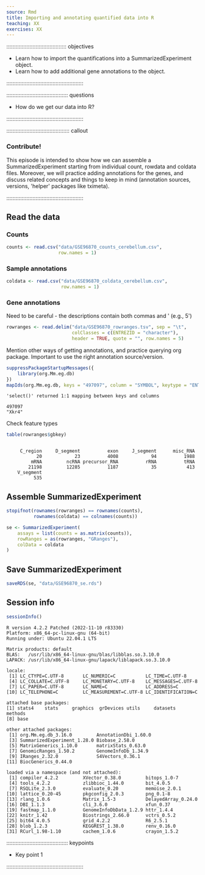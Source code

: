 ```yaml
---
source: Rmd
title: Importing and annotating quantified data into R
teaching: XX
exercises: XX
---
```




::::::::::::::::::::::::::::::::::::::: objectives

- Learn how to import the quantifications into a SummarizedExperiment object.
- Learn how to add additional gene annotations to the object.

::::::::::::::::::::::::::::::::::::::::::::::::::

:::::::::::::::::::::::::::::::::::::::: questions

- How do we get our data into R?

::::::::::::::::::::::::::::::::::::::::::::::::::

:::::::::::::::::::::::::::::::::::::::::  callout

### Contribute!

This episode is intended to show how we can assemble a SummarizedExperiment
starting from individual count, rowdata and coldata files. Moreover, we will
practice adding annotations for the genes, and discuss related concepts
and things to keep in mind (annotation sources, versions, 'helper' packages
like tximeta).


::::::::::::::::::::::::::::::::::::::::::::::::::

## Read the data

### Counts


```r
counts <- read.csv("data/GSE96870_counts_cerebellum.csv", 
                   row.names = 1)
```

### Sample annotations


```r
coldata <- read.csv("data/GSE96870_coldata_cerebellum.csv",
                    row.names = 1)
```

### Gene annotations

Need to be careful - the descriptions contain both commas and ' (e.g., 5')


```r
rowranges <- read.delim("data/GSE96870_rowranges.tsv", sep = "\t", 
                        colClasses = c(ENTREZID = "character"),
                        header = TRUE, quote = "", row.names = 5)
```

Mention other ways of getting annotations, and practice querying org package.
Important to use the right annotation source/version.


```r
suppressPackageStartupMessages({
    library(org.Mm.eg.db)
})
mapIds(org.Mm.eg.db, keys = "497097", column = "SYMBOL", keytype = "ENTREZID")
```

```{.output}
'select()' returned 1:1 mapping between keys and columns
```

```{.output}
497097 
"Xkr4" 
```

Check feature types


```r
table(rowranges$gbkey)
```

```{.output}

     C_region     D_segment          exon     J_segment      misc_RNA 
           20            23          4008            94          1988 
         mRNA         ncRNA precursor_RNA          rRNA          tRNA 
        21198         12285          1187            35           413 
    V_segment 
          535 
```

## Assemble SummarizedExperiment


```r
stopifnot(rownames(rowranges) == rownames(counts),
          rownames(coldata) == colnames(counts))

se <- SummarizedExperiment(
    assays = list(counts = as.matrix(counts)),
    rowRanges = as(rowranges, "GRanges"),
    colData = coldata
)
```

## Save SummarizedExperiment


```r
saveRDS(se, "data/GSE96870_se.rds")
```

## Session info


```r
sessionInfo()
```

```{.output}
R version 4.2.2 Patched (2022-11-10 r83330)
Platform: x86_64-pc-linux-gnu (64-bit)
Running under: Ubuntu 22.04.1 LTS

Matrix products: default
BLAS:   /usr/lib/x86_64-linux-gnu/blas/libblas.so.3.10.0
LAPACK: /usr/lib/x86_64-linux-gnu/lapack/liblapack.so.3.10.0

locale:
 [1] LC_CTYPE=C.UTF-8       LC_NUMERIC=C           LC_TIME=C.UTF-8       
 [4] LC_COLLATE=C.UTF-8     LC_MONETARY=C.UTF-8    LC_MESSAGES=C.UTF-8   
 [7] LC_PAPER=C.UTF-8       LC_NAME=C              LC_ADDRESS=C          
[10] LC_TELEPHONE=C         LC_MEASUREMENT=C.UTF-8 LC_IDENTIFICATION=C   

attached base packages:
[1] stats4    stats     graphics  grDevices utils     datasets  methods  
[8] base     

other attached packages:
 [1] org.Mm.eg.db_3.16.0         AnnotationDbi_1.60.0       
 [3] SummarizedExperiment_1.28.0 Biobase_2.58.0             
 [5] MatrixGenerics_1.10.0       matrixStats_0.63.0         
 [7] GenomicRanges_1.50.2        GenomeInfoDb_1.34.9        
 [9] IRanges_2.32.0              S4Vectors_0.36.1           
[11] BiocGenerics_0.44.0        

loaded via a namespace (and not attached):
 [1] compiler_4.2.2         XVector_0.38.0         bitops_1.0-7          
 [4] tools_4.2.2            zlibbioc_1.44.0        bit_4.0.5             
 [7] RSQLite_2.3.0          evaluate_0.20          memoise_2.0.1         
[10] lattice_0.20-45        pkgconfig_2.0.3        png_0.1-8             
[13] rlang_1.0.6            Matrix_1.5-3           DelayedArray_0.24.0   
[16] DBI_1.1.3              cli_3.6.0              xfun_0.37             
[19] fastmap_1.1.0          GenomeInfoDbData_1.2.9 httr_1.4.4            
[22] knitr_1.42             Biostrings_2.66.0      vctrs_0.5.2           
[25] bit64_4.0.5            grid_4.2.2             R6_2.5.1              
[28] blob_1.2.3             KEGGREST_1.38.0        renv_0.16.0           
[31] RCurl_1.98-1.10        cachem_1.0.6           crayon_1.5.2          
```

:::::::::::::::::::::::::::::::::::::::: keypoints

- Key point 1

::::::::::::::::::::::::::::::::::::::::::::::::::


